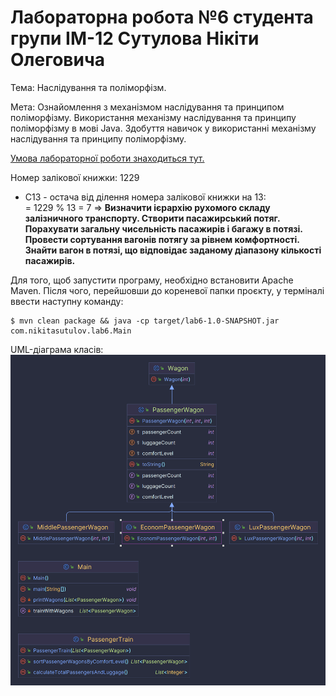 # Лабораторна робота №6 студента групи ІМ-12 Сутулова Нікіти Олеговича

Тема:
Наслідування та поліморфізм.

Мета:
Ознайомлення з механізмом наслідування та принципом поліморфізму.
Використання механізму наслідування та принципу поліморфізму в мові
Java. Здобуття навичок у використанні механізму наслідування та принципу
поліморфізму.

[Умова лабораторної роботи знаходиться тут.](https://asdjonok.github.io/OOP-SITE/)

Номер залікової книжки: 1229
- С13 - остача від ділення номера залікової книжки на 13:   
  = 1229 % 13 = 7 => **Визначити ієрархію рухомого складу залізничного транспорту. Створити
  пасажирський потяг. Порахувати загальну чисельність пасажирів і багажу в
  потязі. Провести сортування вагонів потягу за рівнем комфортності. Знайти
  вагон в потязі, що відповідає заданому діапазону кількості пасажирів.**

Для того, щоб запустити програму, необхідно встановити Apache Maven. Після чого, перейшовши до кореневої папки проєкту, у терміналі ввести наступну команду:
```shell
$ mvn clean package && java -cp target/lab6-1.0-SNAPSHOT.jar com.nikitasutulov.lab6.Main 
```

UML-діаграма класів:
![UML-діаграма](diagram.png)